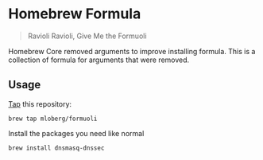 # Homebrew Formula

> Ravioli Ravioli, Give Me the Formuoli

Homebrew Core removed arguments to improve installing formula. This is a
collection of formula for arguments that were removed.

## Usage

[Tap](https://docs.brew.sh/Taps) this repository:

    brew tap mloberg/formuoli

Install the packages you need like normal

    brew install dnsmasq-dnssec
